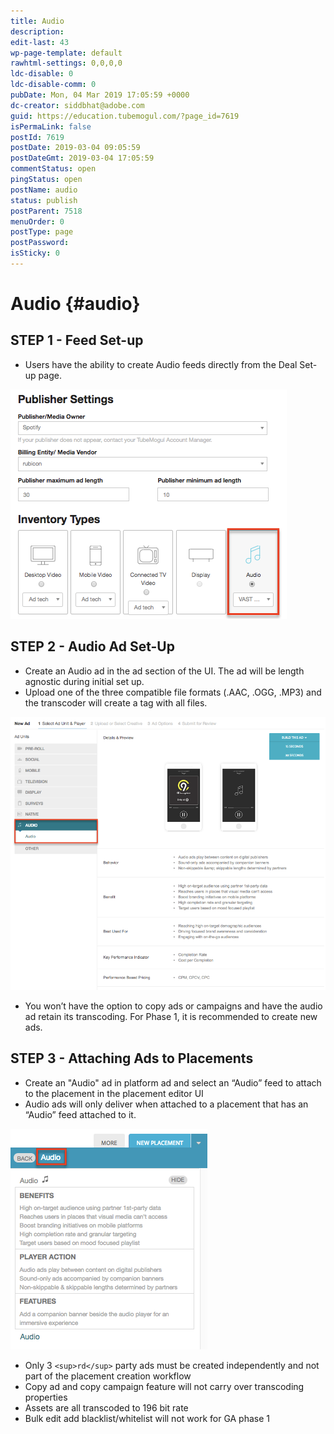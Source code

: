 ```yaml
---
title: Audio
description: 
edit-last: 43
wp-page-template: default
rawhtml-settings: 0,0,0,0
ldc-disable: 0
ldc-disable-comm: 0
pubDate: Mon, 04 Mar 2019 17:05:59 +0000
dc-creator: siddbhat@adobe.com
guid: https://education.tubemogul.com/?page_id=7619
isPermaLink: false
postId: 7619
postDate: 2019-03-04 09:05:59
postDateGmt: 2019-03-04 17:05:59
commentStatus: open
pingStatus: open
postName: audio
status: publish
postParent: 7518
menuOrder: 0
postType: page
postPassword: 
isSticky: 0
---
```


# Audio {#audio}

## STEP 1 - Feed Set-up

* Users have the ability to create Audio feeds directly from the Deal Set-up page.

![](assets/image2018-9-10_14-37-58.png)

## STEP 2 - Audio Ad Set-Up

* Create an Audio ad in the ad section of the UI. The ad will be length agnostic during initial set up.
* Upload one of the three compatible file formats (.AAC, .OGG, .MP3) and the transcoder will create a tag with all files.

![](assets/image2018-9-10_14-59-36.png)

<!-- assets from wiki page won't appear. I copied above image into assets folder for this and the 2 other wiki links on this page.

![](https://wiki.corp.adobe.com/download/attachments/1537738410/image2018-9-10_14-59-36.png?version=1&modificationDate=1536616971277&api=v2)
-->

* You won’t have the option to copy ads or campaigns and have the audio ad retain its transcoding. For Phase 1, it is recommended to create new ads.

## STEP 3 - Attaching Ads to Placements

* Create an "Audio" ad in platform ad and select an “Audio” feed to attach to the placement in the placement editor UI
* Audio ads will only deliver when attached to a placement that has an “Audio” feed attached to it.

![](assets/image2018-9-10_15-1-47.png)

* Only 3 `<sup>rd</sup>` party ads must be created independently and not part of the placement creation workflow
* Copy ad and copy campaign feature will not carry over transcoding properties
* Assets are all transcoded to 196 bit rate
* Bulk edit add blacklist/whitelist will not work for GA phase 1
